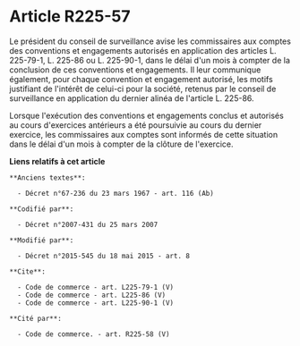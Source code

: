 # Article R225-57

Le président du conseil de surveillance avise les commissaires aux comptes des conventions et engagements autorisés en
application des articles L. 225-79-1, L. 225-86 ou L. 225-90-1, dans le délai d'un mois à compter de la conclusion de ces
conventions et engagements. Il leur communique également, pour chaque convention et engagement autorisé, les motifs
justifiant de l'intérêt de celui-ci pour la société, retenus par le conseil de surveillance en application du dernier alinéa
de l'article L. 225-86. 

Lorsque l'exécution des conventions et engagements conclus et autorisés au cours d'exercices antérieurs a été poursuivie au
cours du dernier exercice, les commissaires aux comptes sont informés de cette situation dans le délai d'un mois à compter de
la clôture de l'exercice.

**Liens relatifs à cet article**

	**Anciens textes**:

	  - Décret n°67-236 du 23 mars 1967 - art. 116 (Ab)

	**Codifié par**:

	  - Décret n°2007-431 du 25 mars 2007

	**Modifié par**:

	  - Décret n°2015-545 du 18 mai 2015 - art. 8

	**Cite**:

	  - Code de commerce - art. L225-79-1 (V)
	  - Code de commerce - art. L225-86 (V)
	  - Code de commerce - art. L225-90-1 (V)

	**Cité par**:

	  - Code de commerce. - art. R225-58 (V)
